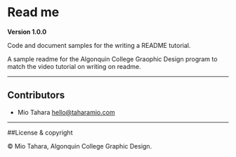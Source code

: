 # Read me

**Version 1.0.0**

Code and document samples for the writing a README tutorial.

A sample readme for the Algonquin College Graophic Design program to match the video tutorial on writing on readme.

---

## Contributors

- Mio Tahara <hello@taharamio.com>

---

##License & copyright

© Mio Tahara, Algonquin College Graphic Design.